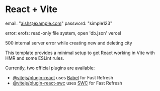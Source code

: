 # React + Vite

  email: "aish@example.com"
  password: "simple123"
  
error: erofs: read-only file system, open 'db.json' vercel

500 internal server error while creating new and deleting city

This template provides a minimal setup to get React working in Vite with HMR and some ESLint rules.

Currently, two official plugins are available:

- [@vitejs/plugin-react](https://github.com/vitejs/vite-plugin-react/blob/main/packages/plugin-react/README.md) uses [Babel](https://babeljs.io/) for Fast Refresh
- [@vitejs/plugin-react-swc](https://github.com/vitejs/vite-plugin-react-swc) uses [SWC](https://swc.rs/) for Fast Refresh
